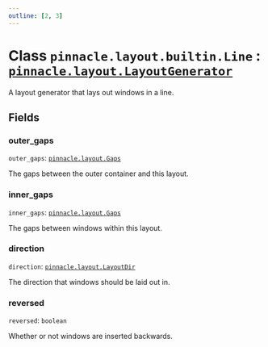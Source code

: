 ```yaml
---
outline: [2, 3]
---
```


# Class `pinnacle.layout.builtin.Line` : <code><a href="/lua-reference/0.1.0-alpha.1/classes/pinnacle.layout.LayoutGenerator">pinnacle.layout.LayoutGenerator</a></code>


A layout generator that lays out windows in a line.

## Fields

### outer_gaps

`outer_gaps`: <code><a href="/lua-reference/0.1.0-alpha.1/aliases/pinnacle.layout.Gaps">pinnacle.layout.Gaps</a></code>

The gaps between the outer container and this layout.

### inner_gaps

`inner_gaps`: <code><a href="/lua-reference/0.1.0-alpha.1/aliases/pinnacle.layout.Gaps">pinnacle.layout.Gaps</a></code>

The gaps between windows within this layout.

### direction

`direction`: <code><a href="/lua-reference/0.1.0-alpha.1/aliases/pinnacle.layout.LayoutDir">pinnacle.layout.LayoutDir</a></code>

The direction that windows should be laid out in.

### reversed

`reversed`: <code>boolean</code>

Whether or not windows are inserted backwards.


